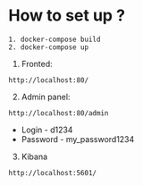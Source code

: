 # How to set up ?
```
1. docker-compose build
2. docker-compose up
```

1. Fronted:
```
http://localhost:80/
```

2. Admin panel:
```
http://localhost:80/admin
```
- Login - d1234
- Password - my_password1234

3. Kibana
```
http://localhost:5601/
```

